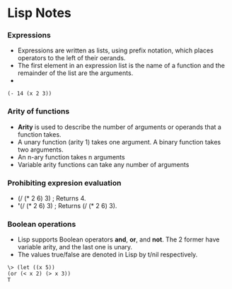 # Lisp Notes

### Expressions
- Expressions are written as lists, using prefix notation, which places operators to the left of their oerands.
- The first element in an expression list is the name of a function and the remainder of the list are the arguments.
- 
`(- 14 (x 2 3))`


### Arity of functions
- **Arity** is used to describe the number of arguments or operands that a function takes.
- A unary function (arity 1) takes one argument. A binary function takes two arguments.
- An n-ary function takes n arguments
- Variable arity functions can take any number of arguments

### Prohibiting expresion evaluation
- (/ (* 2 6) 3) ; Returns 4.
- **'**(/ (* 2 6) 3) ; Returns (/ (* 2 6) 3).


### Boolean operations
- Lisp supports Boolean operators **and**, **or**, and **not**. The 2 former have variable arity, and the last one is unary.
- The values true/false are denoted in Lisp by t/nil respectively.
```
\> (let ((x 5))
(or (< x 2) (> x 3))
T
```

